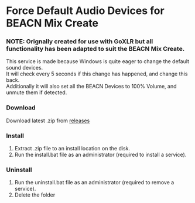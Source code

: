 # Force Default Audio Devices for BEACN Mix Create

### NOTE: Orignally created for use with GoXLR but all functionality has been adapted to suit the BEACN Mix Create.


This service is made because Windows is quite eager to change the default sound devices. <br />
It will check every 5 seconds if this change has happened, and change this back.<br />
Additionally it will also set all the BEACN Devices to 100% Volume, and unmute them if detected.

### Download

Download latest .zip from [releases](https://github.com/GinjahWolf92/BEACN-Mix-Create-Force-Default/releases)

### Install

1. Extract .zip file to an install location on the disk.
2. Run the install.bat file as an administrator (required to install a service).

### Uninstall

1. Run the uninstall.bat file as an administrator (required to remove a service).
2. Delete the folder

